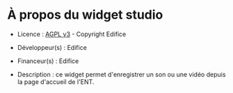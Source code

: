 # À propos du widget studio

* Licence : [AGPL v3](http://www.gnu.org/licenses/agpl.txt) - Copyright Edifice
* Développeur(s) : Edifice
* Financeur(s) : Edifice

* Description : ce widget permet d'enregistrer un son ou une vidéo depuis la page d'accueil de l'ENT.